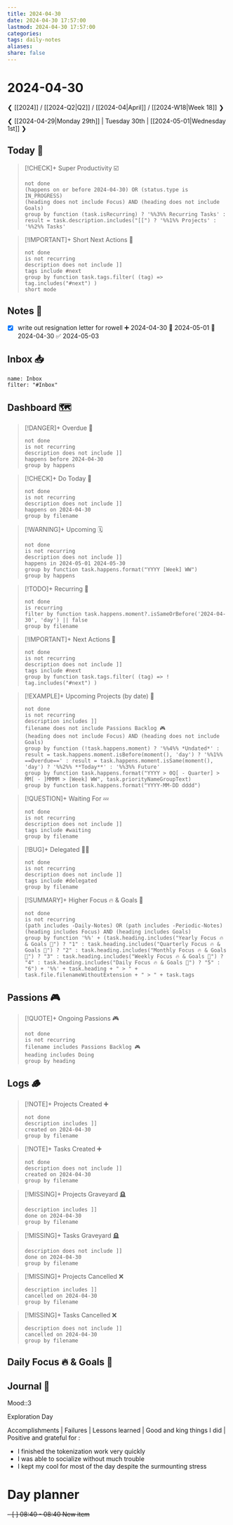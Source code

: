 ```yaml
---
title: 2024-04-30
date: 2024-04-30 17:57:00
lastmod: 2024-04-30 17:57:00
categories:
tags: daily-notes
aliases:
share: false
---
```


# 2024-04-30

❮ [[2024]] / [[2024-Q2|Q2]] / [[2024-04|April]] / [[2024-W18|Week 18]] ❯

❮ [[2024-04-29|Monday 29th]] | Tuesday 30th | [[2024-05-01|Wednesday 1st]] ❯

## Today 🔆

> [!CHECK]+ Super Productivity ☑️
>
> ```tasks
> not done
> (happens on or before 2024-04-30) OR (status.type is IN_PROGRESS)
> (heading does not include Focus) AND (heading does not include Goals)
> group by function (task.isRecurring) ? '%%3%% Recurring Tasks' : result = task.description.includes("[[") ? '%%1%% Projects' : '%%2%% Tasks'
> ```

> [!IMPORTANT]+ Short Next Actions 🏃
>
> ```tasks
> not done
> is not recurring
> description does not include ]]
> tags include #next
> group by function task.tags.filter( (tag) => tag.includes("#next") )
> short mode
> ```

## Notes 📝
- [x] write out resignation letter for rowell ➕ 2024-04-30 🛫 2024-05-01 📅 2024-04-30 ✅ 2024-05-03



## Inbox 📥

```todoist
name: Inbox
filter: "#Inbox"
```

## Dashboard 🗺️

> [!DANGER]+ Overdue 📆
>
> ```tasks
> not done
> is not recurring
> description does not include ]]
> happens before 2024-04-30
> group by happens
> ```

> [!CHECK]+ Do Today 📅
>
> ```tasks
> not done
> is not recurring
> description does not include ]]
> happens on 2024-04-30
> group by filename
> ```

> [!WARNING]+ Upcoming 🗓️
>
> ```tasks
> not done
> is not recurring
> description does not include ]]
> happens in 2024-05-01 2024-05-30
> group by function task.happens.format("YYYY [Week] WW")
> group by happens
> ```

> [!TODO]+ Recurring 🔁
>
> ```tasks
> not done
> is recurring
> filter by function task.happens.moment?.isSameOrBefore('2024-04-30', 'day') || false
> group by filename
> ```

> [!IMPORTANT]+ Next Actions 🏃
>
> ```tasks
> not done
> is not recurring
> description does not include ]]
> tags include #next
> group by function task.tags.filter( (tag) => ! tag.includes("#next") )
> ```

> [!EXAMPLE]+ Upcoming Projects (by date) 🎯
>
> ```tasks
> not done
> is not recurring
> description includes ]]
> filename does not include Passions Backlog 🎮
> (heading does not include Focus) AND (heading does not include Goals)
> group by function (!task.happens.moment) ? '%%4%% *Undated*' : result = task.happens.moment.isBefore(moment(), 'day') ? '%%1%% ==Overdue==' : result = task.happens.moment.isSame(moment(), 'day') ? '%%2%% **Today**' : '%%3%% Future'
> group by function task.happens.format("YYYY > 0Q[ - Quarter] > MM[ - ]MMMM > [Week] WW", task.priorityNameGroupText)
> group by function task.happens.format("YYYY-MM-DD dddd")
> ```

> [!QUESTION]+ Waiting For 💤
>
> ```tasks
> not done
> is not recurring
> description does not include ]]
> tags include #waiting
> group by filename
> ```

> [!BUG]+ Delegated 👷‍♂️
>
> ```tasks
> not done
> is not recurring
> description does not include ]]
> tags include #delegated
> group by filename
> ```

> [!SUMMARY]+ Higher Focus 🔥 & Goals 🎯
>
> ```tasks
> not done
> is not recurring
> (path includes -Daily-Notes) OR (path includes -Periodic-Notes)
> (heading includes Focus) AND (heading includes Goals)
> group by function '%%' + (task.heading.includes("Yearly Focus 🔥 & Goals 🎯") ? "1" : task.heading.includes("Quarterly Focus 🔥 & Goals 🎯") ? "2" : task.heading.includes("Monthly Focus 🔥 & Goals 🎯") ? "3" : task.heading.includes("Weekly Focus 🔥 & Goals 🎯") ? "4" : task.heading.includes("Daily Focus 🔥 & Goals 🎯") ? "5" : "6") + '%%' + task.heading + " > " + task.file.filenameWithoutExtension + " > " + task.tags
> ```

## Passions 🎮

> [!QUOTE]+ Ongoing Passions 🎮
>
> ```tasks
> not done
> is not recurring
> filename includes Passions Backlog 🎮
> heading includes Doing
> group by heading
> ```

## Logs 🪵

> [!NOTE]+ Projects Created ➕
>
> ```tasks
> not done
> description includes ]]
> created on 2024-04-30
> group by filename
> ```

> [!NOTE]+ Tasks Created ➕
>
> ```tasks
> not done
> description does not include ]]
> created on 2024-04-30
> group by filename
> ```

> [!MISSING]+ Projects Graveyard 🪦
>
> ```tasks
> description includes ]]
> done on 2024-04-30
> group by filename
> ```

> [!MISSING]+ Tasks Graveyard 🪦
>
> ```tasks
> description does not include ]]
> done on 2024-04-30
> group by filename
> ```

> [!MISSING]+ Projects Cancelled ❌
>
> ```tasks
> description includes ]]
> cancelled on 2024-04-30
> group by filename
> ```

> [!MISSING]+ Tasks Cancelled ❌
>
> ```tasks
> description does not include ]]
> cancelled on 2024-04-30
> group by filename
> ```

## Daily Focus 🔥 & Goals 🎯



## Journal 📔

Mood::3

Exploration Day

Accomplishments | Failures | Lessons learned | Good and king things I did | Positive and grateful for :

- I finished the tokenization work very quickly
- I was able to socialize without much trouble
- I kept my cool for most of the day despite the surmounting stress




# Day planner

<del>- [ ] 08:40 - 08:40 New item</del>